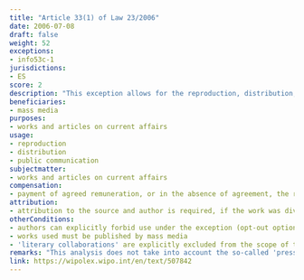 ```yaml
---
title: "Article 33(1) of Law 23/2006"
date: 2006-07-08
draft: false
weight: 52
exceptions:
- info53c-1
jurisdictions:
- ES
score: 2
description: "This exception allows for the reproduction, distribution, and public communication by mass media of works and articles on current affairs published by mass media unless the rightsholder has originally stated reservation of rights. 'Literary collaborations' are explicitly excluded from the scope of the exception. The provision requires attribution to the source and author (if the work was divulged bearing a signature) as well as the payment of agreed remuneration, or in the absence of agreement, the remuneration deemed equitable."
beneficiaries:
- mass media
purposes: 
- works and articles on current affairs
usage:
- reproduction 
- distribution
- public communication
subjectmatter:
- works and articles on current affairs
compensation:
- payment of agreed remuneration, or in the absence of agreement, the remuneration deemed equitable
attribution: 
- attribution to the source and author is required, if the work was divulged bearing a signature
otherConditions: 
- authors can explicitly forbid use under the exception (opt-out option)
- works used must be published by mass media
- 'literary collaborations' are explicitly excluded from the scope of the exception
remarks: "This analysis does not take into account the so-called 'press clippings' exception under the second part of art. 32(1) of the Spanish law ('_Periodic compilations made in the form of reviews or press reviews will be considered citations_') and the so-called 'Google tax' (art.32(2), applicable to both search engines and content aggregation), as they do not comply with the requirements of the first hypothesis of art. 5(3)(d) of the Infosoc Directive, thus cannot be deemed to implement it.<br /><br />The exception applies to neighbouring rights on the basis of the general provision of Art. 132 of the Law."
link: https://wipolex.wipo.int/en/text/507842
---
```

